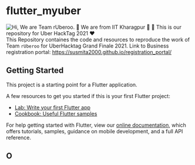 # flutter_myuber
![Hi, We are Team rUberoo. 👋 We are from IIT Kharagpur 🚀  🚀 This is our repository for Uber HackTag 2021 ❤️](https://github.com/debajit15kgp/rUberoo/blob/test/images/Intro.gif)
This Repository containes the code and resources to reproduce the work of Team ```rUberoo``` for UberHacktag Grand Finale 2021. 
Link to Business registration portal: https://susmita2000.github.io/registration_portal/
## Getting Started

This project is a starting point for a Flutter application.

A few resources to get you started if this is your first Flutter project:

- [Lab: Write your first Flutter app](https://flutter.dev/docs/get-started/codelab)
- [Cookbook: Useful Flutter samples](https://flutter.dev/docs/cookbook)

For help getting started with Flutter, view our
[online documentation](https://flutter.dev/docs), which offers tutorials,
samples, guidance on mobile development, and a full API reference.


## O






